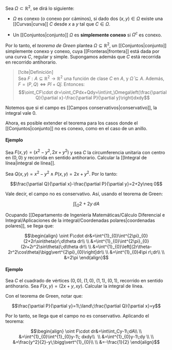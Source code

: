 
Sea $\Omega\subset\mathbb{R}^2$, se dirá lo siguiente: 

- $\Omega$ es conexo (o conexo por cáminos), si dado dos $(x,y)\in\Omega$ existe una [[Curvas|curva]] $C$ desde $x$ a $y$ tal que $C\in\Omega$.  

- Un [[Conjuntos|conjunto]] $\Omega$ es **simplemente conexo** si $\Omega^c$ es conexo. 

Por lo tanto, el *teorema de Green* plantea $\Omega\subseteq\mathbb{R}^2$, un [[Conjuntos|conjunto]] simplemente conexo y conexo, cuya [[Fronteras|frontera]] está dada por una curva $C$, regular y simple. Supongamos además que $C$ está recorrida en recorrido antihorario. 

>[!cite|Definición]  
Sea $F:A\subseteq\mathbb{R}^2\to\mathbb{R}^2$ una función de clase $C$ en $A$, y $\bar{\Omega}\subseteq A$. Además, $F=(P,Q)\iff P\hat{i}+Q\hat{j}$. Entonces:  $$\oint_CF\cdot dr=\oint_CPdx+Qdy=\int\int_\Omega\left(\frac{\partial Q}{\partial x}-\frac{\partial P}{\partial y}\right)dxdy$$

Notemos que si el campo es [[Campos conservativos|conservativo]], la integral vale $0$. 

Ahora, es posible extender el teorema para los casos donde el [[Conjuntos|conjunto]] no es conexo, como en el caso de un anillo. 
#### Ejemplo 

Sea $F(x,y)=(x^2-y^2,2x+y^2)$ y sea $C$ la circumferencia unitaria con centro en $(0,0)$ y recorrida en sentido antihorario. Calcular la [[Integral de línea|integral de línea]]. 

Sea $Q(x,y)=x^2-y^2\;\land\;P(x,y)=2x+y^2$. Por lo tanto: 

$$\frac{\partial Q}{\partial x}-\frac{\partial P}{\partial y}=2+2y\neq 0$$

Vale decir, el campo no es conservativo. Así, usando el teorema de Green: 

$$\int\int_\Omega2+2y\;dA$$

Ocupando [[Departamento de Ingeniería Matemáticas/Cálculo Diferencial e Integral/Aplicaciones de la integral/Coordenadas polares|coordenadas polares]], se llega que: 

$$\begin{align}
\oint F\cdot dr&=\int^{1}_{0}\int^{2\pi}_{0}(2+2r\sin\theta)r\;d\theta dr\\  \\
&=\int^{1}_{0}\int^{2\pi}_{0}(2r+2r^2\sin\theta)\;d\theta dr\\  \\
&=\int^{1}_{0}\left[(2r\theta-2r^2\cos\theta)\bigg\vert^{2\pi}_{0}\right]dr\\  \\
&=\int^{1}_{0}4\pi r\;dr\\  \\
&=2\pi
\end{align}$$

#### Ejemplo 

Sea $C$ el cuadrado de vértices $(0,0),\;(1,0),\;(1,1),\;(0,1)$, recorrido en sentido antihorario. Sea $F(x,y)=(2x+y,xy)$. Calcular la integral de línea. 

Con el teorema de Green, notar que: 

$$\frac{\partial P}{\partial y}=1\;\land\;\frac{\partial Q}{\partial x}=y$$

Por lo tanto, se llega que el campo no es conservativo. Aplicando el teorema: 

$$\begin{align}
\oint F\cdot dr&=\int\int_Cy-1\;dA\\  \\
&=\int^{1}_{0}\int^{1}_{0}y-1\; dxdy\\  \\
&=\int^{1}_{0}y-1\;dy \\  \\
&=\frac{y^2}{2}-y\;\bigg\vert^{1}_{0}\\  \\
&=-\frac{1}{2}
\end{align}$$

